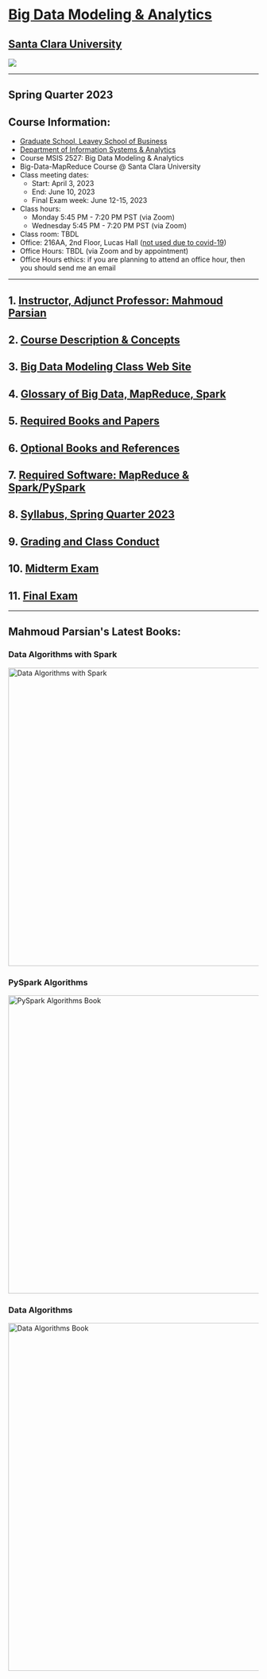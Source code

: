 # [Big Data Modeling & Analytics](https://www.scu.edu/business/graduate-degrees/admissions/ms-programs/ms-business-analytics/course-descriptions/)

## [Santa Clara University](http://scu.edu/)


<img src="images/big-data-words2.png"/>

[comment]: <> (This is a comment, it will not be included)


----------------------------

## Spring Quarter 2023
## Course Information: 
* [Graduate School, Leavey School of Business](https://www.scu.edu/business/)
* [Department of Information Systems & Analytics](https://www.scu.edu/business/isa/)
* Course MSIS 2527: Big Data Modeling & Analytics
* Big-Data-MapReduce Course @ Santa Clara University
* Class meeting dates: 
	* Start: April 3, 2023
	* End: June 10, 2023
	* Final Exam week: June 12-15, 2023
* Class hours:  
	* Monday 5:45 PM - 7:20 PM PST (via Zoom)
	* Wednesday 5:45 PM - 7:20 PM PST (via Zoom)
* Class room: TBDL
* Office: 216AA, 2nd Floor, Lucas Hall ([not used due to covid-19](https://www.cdc.gov/coronavirus/2019-nCoV/index.html))
* Office Hours: TBDL (via Zoom and by appointment)
* Office Hours ethics: if you are planning to attend an office hour, then you should send me an email

------------

## 1. [Instructor, Adjunct Professor: Mahmoud Parsian](./web_docs/instructor.md)

## 2. [Course Description & Concepts](./web_docs/course_description.md)

## 3. [Big Data Modeling Class Web Site](https://github.com/mahmoudparsian/big-data-mapreduce-course)

## 4. [Glossary of Big Data, MapReduce, Spark](./slides/glossary/glossary_of_big_data_and_mapreduce.md)

## 5. [Required Books and Papers](./web_docs/required_books.md)

## 6. [Optional Books and References](./web_docs/additional_books.md)

## 7. [Required Software: MapReduce & Spark/PySpark](./web_docs/required_software.md)

## 8. [Syllabus, Spring Quarter 2023](./syllabus/2023-Spring/README.md)

## 9. [Grading and Class Conduct](./web_docs/grading_and_class_conduct.md)

## 10. [Midterm Exam](./web_docs/midterm_exam.md)

## 11. [Final Exam](./web_docs/final_exam.md)



---------------------------

## Mahmoud Parsian's Latest Books: 

### Data Algorithms with Spark 

<a href="https://github.com/mahmoudparsian/data-algorithms-with-spark/blob/master/README.md">
    <img 
        alt="Data Algorithms with Spark" 
        src="images/Data_Algorithms_with_Spark_COVER_9781492082385.png"
        width="550" 
        height="600"
    >
</a>

### PySpark Algorithms 

<a href="https://www.amazon.com/PySpark-Algorithms-Version-Mahmoud-Parsian-ebook/dp/B07X4B2218/">
    <img 
        alt="PySpark Algorithms Book" 
        src="images/pyspark_algorithms.jpg"
        width="550" 
        height="600"
    >
</a>

### Data Algorithms 

<a href="http://shop.oreilly.com/product/0636920033950.do">
    <img 
        alt="Data Algorithms Book" 
        src="images/large-image.jpg"
        width="550" 
        height="700"
    >
</a>

